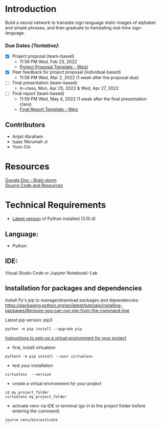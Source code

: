 # Introduction
Build a neural network to translate sign language static images of alphabet and simple phrases, and then graduate to translating real-time sign-language.

### Due Dates <em>(Tentative)</em>:
- [x] Project proposal (team-based)
    - 11:59 PM Wed, Feb 23, 2022
    - [Project Proposal Template - Weizi](https://github.com/weizi-li/weizi-li.github.io/blob/master/teaching/%5BTemplate%5D%20Project%20Proposal.docx)
- [x] Peer feedback for project proposal (individual-based)
    - 11:59 PM Wed, Mar 2, 2022 (1 week after the proposal due)
- [ ] Final presentation (team-based)
    - In-class, Mon, Apr 25, 2022 & Wed, Apr 27, 2022
- [ ] Final report (team-based)
    - 11:59 PM Wed, May 4, 2022 (1 week after the final presentation class)
    - [Final Report Template - Weiz](https://github.com/weizi-li/weizi-li.github.io/blob/master/teaching/%5BTemplate%5D%20Final%20Report.docx)

## Contributors
- Anjali Abraham
- Isaac Nkrumah Jr 
- Yoon Chi

# Resources
[Google Doc - Brain storm](https://docs.google.com/document/d/117w543IL53On4ZYR1Kb-b-7Eek1tOzHeI4WIqO7mQeI/edit)
<br>
[Source Code and Resources](https://docs.google.com/document/d/1acZa1nz8Xw6Ub1djaZYYva76ALzoCAnBXyaILreRygQ/edit?usp=sharing) 
</br>

# Technical Requirements
* [Latest version](https://www.python.org/downloads/) of Python installed (3.10.4)

## Language:
- Python

## IDE:
Visual Studio Code
or Jupyter Notebook/-Lab

## Installation for packages and dependencies
Install Py's pip to manage/download packages and dependencies:
https://packaging.python.org/en/latest/tutorials/installing-packages/#ensure-you-can-run-pip-from-the-command-line

Latest pip version: pip3
```
python -m pip install --upgrade pip
```

[Instructions to spin up a virtual environment for your project](https://python-docs.readthedocs.io/en/latest/dev/virtualenvs.html)

- first, install virtualenv
```
python3 -m pip install --user virtualenv
```
- test your installation
```
virtualenv  --version
```
- create a virtual environment for your project
```
cd my_project_folder
virtualenv my_project_folder
```
- activate venv via IDE or terminal (go in to the project folder before entering the command)
```
source venv/bin/activate
``

